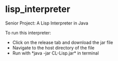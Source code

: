 # lisp_interpreter
Senior Project: A Lisp Interpreter in Java

To run this interpreter:
<ul>
<li> Click on the release tab and download the jar file
<li> Navigate to the host directory of the file
<li> Run with *java -jar CL-Lisp.jar* in terminal
</ul>
